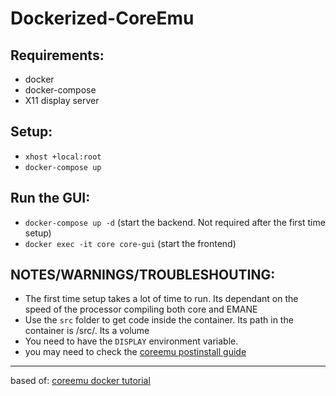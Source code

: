 # Dockerized-CoreEmu

## Requirements:
- docker
- docker-compose
- X11 display server

## Setup:
- `xhost +local:root`
- `docker-compose up`

## Run the GUI:
- `docker-compose up -d` (start the backend. Not required after the first time setup)
- `docker exec -it core core-gui` (start the frontend)


## NOTES/WARNINGS/TROUBLESHOUTING:
- The first time setup takes a lot of time to run. Its dependant on the speed of the processor compiling both core and EMANE
- Use the `src` folder to get code inside the container. Its path in the container is /src/. Its a volume
- You need to have the `DISPLAY` environment variable.
- you may need to check the [coreemu postinstall guide](https://coreemu.github.io/core/install.html#resolving-docker-issues)

---
based of: [coreemu docker tutorial](https://coreemu.github.io/core/install.html#dockerfile-based-install)
